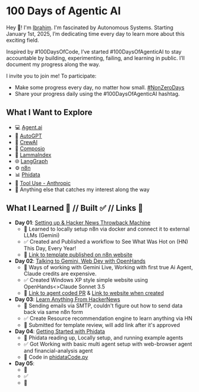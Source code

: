 # 100 Days of Agentic AI

Hey 👋! I'm [Ibrahim](https://x.com/ibrhdotme). I'm fascinated by Autonomous Systems. Starting January 1st, 2025, I’m dedicating time every day to learn more about this exciting field. 

Inspired by #100DaysOfCode, I’ve started #100DaysOfAgenticAI to stay accountable by building, experimenting, failing, and learning in public. I’ll document my progress along the way.

I invite you to join me! To participate:
- Make some progress every day, no matter how small. [#NonZeroDays](https://old.reddit.com/r/getdisciplined/comments/1q96b5/deleted_by_user/cdah4af/#:~:text=There%20are%20no%20more%20zero%20days.)
- Share your progress daily using the #100DaysOfAgenticAI hashtag.

## What I Want to Explore

- 💻 [Agent.ai](https://agent.ai/)
- 🧠 [AutoGPT](https://github.com/Significant-Gravitas/AutoGPT)
- 🤖 [CrewAI](https://github.com/crewAIInc/crewAI)
- 🔎 [Composio](https://docs.composio.dev/introduction/intro/ov)
- 🐐 [LammaIndex](https://www.llamaindex.ai/)
- 🌐 [LangGraph](https://github.com/langchain-ai/langgraph)
- ⚙️ [n8n](https://github.com/n8n-io/n8n)
- 📊 [Phidata](https://github.com/phidatahq/phidata)
- 🔩 [Tool Use - Anthropic](https://docs.anthropic.com/en/docs/build-with-claude/tool-use)
- 👀 Anything else that catches my interest along the way

## What I Learned 🧠 // Built ✅ // Links 🔗

- **Day 01**: [Setting up & Hacker News Throwback Machine](./2025/2025-01/2025-01-01/Readme.md)
    - 🧠 Learned to locally setup n8n via docker and connect it to external LLMs (Gemini)
    - ✅ Created and Published a workflow to See What Was Hot on (HN) This Day, Every Year!
    - 🔗 [Link to template published on n8n website](https://n8n.io/workflows/2688-hacker-news-throwback-machine-see-what-was-hot-on-this-day-every-year/)
- **Day 02**: [Talking to Gemini, Web Dev with OpenHands](./2025/2025-01/2025-01-02/Readme.md)
    - 🧠 Ways of working with Gemini Live, Working with first true Ai Agent, Claude credits are expensive.
    - ✅ Created Windows XP style simple website using OpenHands<>Claude Sonnet 3.5
    - 🔗 [Link to agent coded PR](https://github.com/ibrhdotme/ibrh.me/pull/1) & [Link to website when created](https://web.archive.org/web/20250103204344/https://ibrh.me/)
- **Day 03**: [Learn Anything From HackerNews](./2025/2025-01/2025-01-03/Readme.md)
    - 🧠 Sending emails via SMTP, couldn't figure out how to send data back via same n8n form
    - ✅ Create Resource recommendation engine to learn anything via HN 
    - 🔗 Submitted for template review, will add link after it's approved 
- **Day 04**: [Getting Started with Phidata](./2025/2025-01/2025-01-04/Readme.md)
    - 🧠 Phidata reading up, Locally setup, and running example agents
    - ✅ Got Working with basic multi agent setup with web-browser agent and financial-analysis agent
    - 🔗 Code in [phidataCode.py](./2025/2025-01/2025-01-04/phidataCode.py)
- **Day 05**: 
    - 🧠 
    - ✅ 
    - 🔗 
